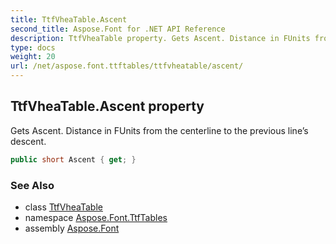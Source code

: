 ```yaml
---
title: TtfVheaTable.Ascent
second_title: Aspose.Font for .NET API Reference
description: TtfVheaTable property. Gets Ascent. Distance in FUnits from the centerline to the previous lines descent
type: docs
weight: 20
url: /net/aspose.font.ttftables/ttfvheatable/ascent/
---
```

## TtfVheaTable.Ascent property

Gets Ascent. Distance in FUnits from the centerline to the previous line’s descent.

```csharp
public short Ascent { get; }
```

### See Also

* class [TtfVheaTable](../)
* namespace [Aspose.Font.TtfTables](../../../aspose.font.ttftables/)
* assembly [Aspose.Font](../../../)


